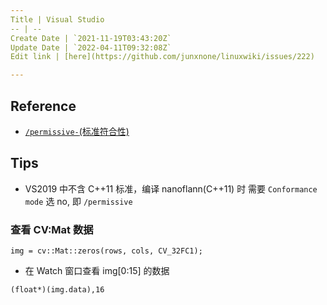 ```yaml
---
Title | Visual Studio
-- | --
Create Date | `2021-11-19T03:43:20Z`
Update Date | `2022-04-11T09:32:08Z`
Edit link | [here](https://github.com/junxnone/linuxwiki/issues/222)

---
```

## Reference
- [`/permissive-`(标准符合性)](https://docs.microsoft.com/zh-cn/cpp/build/reference/permissive-standards-conformance?view=msvc-170)

## Tips
- VS2019 中不含 C++11 标准，编译 nanoflann(C++11) 时 需要 `Conformance mode` 选 no, 即 `/permissive`

### 查看 CV:Mat 数据

```
img = cv::Mat::zeros(rows, cols, CV_32FC1);

```
- 在 Watch 窗口查看 img[0:15] 的数据
```
(float*)(img.data),16
```
